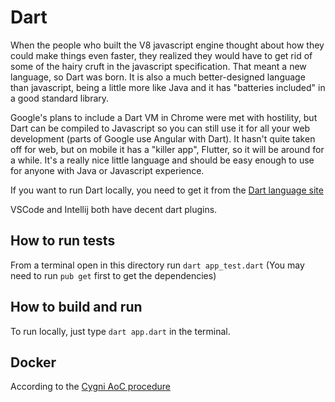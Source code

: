 # Dart
When the people who built the V8 javascript engine thought about how they could make things even faster, they realized they would have to get rid of some of the hairy cruft in the javascript specification. That meant a new language, so Dart was born. It is also a much better-designed language than javascript, being a little more like Java and it has "batteries included" in a good standard library.

Google's plans to include a Dart VM in Chrome were met with hostility, but Dart can be compiled to Javascript so you can still use it for all your web development (parts of Google use Angular with Dart). It hasn't quite taken off for web, but on mobile it has a "killer app", Flutter, so it will be around for a while. It's a really nice little language and should be easy enough to use for anyone with Java or Javascript experience.

If you want to run Dart locally, you need to get it from the [Dart language site](https://dart.dev/)

VSCode and Intellij both have decent dart plugins.

## How to run tests
From a terminal open in this directory run `dart app_test.dart` (You may need to run `pub get` first to get the dependencies)

## How to build and run
To run locally, just type `dart app.dart` in the terminal.

## Docker
According to the [Cygni AoC procedure](https://github.com/cygni/aoc_example)
